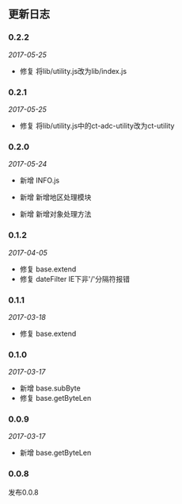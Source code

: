 ## 更新日志

### 0.2.2

*2017-05-25*

- 修复 将lib/utility.js改为lib/index.js

### 0.2.1

*2017-05-25*

- 修复 将lib/utility.js中的ct-adc-utility改为ct-utility

### 0.2.0

*2017-05-24*

- 新增 INFO.js

- 新增 新增地区处理模块

- 新增 新增对象处理方法

### 0.1.2

*2017-04-05*

- 修复 base.extend
- 修复 dateFilter IE下非'/'分隔符报错

### 0.1.1

*2017-03-18*

- 修复 base.extend

### 0.1.0

*2017-03-17*

- 新增 base.subByte
- 修复 base.getByteLen

### 0.0.9

*2017-03-17*

- 新增 base.getByteLen

### 0.0.8

发布0.0.8